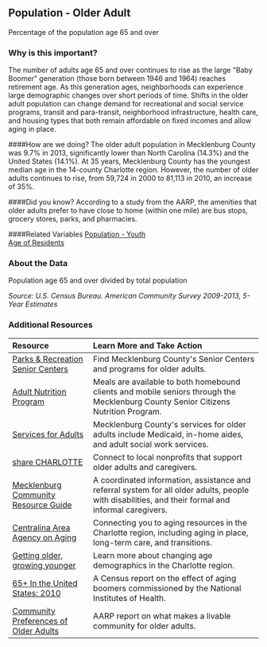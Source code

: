 ## Population - Older Adult
Percentage of the population age 65 and over

### Why is this important?   
The number of adults age 65 and over continues to rise as the large "Baby Boomer" generation (those born between 1946 and 1964) reaches retirement age. As this generation ages, neighborhoods can experience large demographic changes over short periods of time. Shifts in the older adult population can change demand for recreational and social service programs, transit and para-transit, neighborhood infrastructure, health care, and housing types that both remain affordable on fixed incomes and allow aging in place. 

####How are we doing?
The older adult population in Mecklenburg County was 9.7% in 2013, significantly lower than North Carolina (14.3%) and the United States (14.1%). At 35 years, Mecklenburg County has the youngest median age in the 14-county Charlotte region. However, the number of older adults continues to rise, from 59,724 in 2000 to 81,113 in 2010, an increase of 35%.

####Did you know?
According to a study from the AARP, the amenities that older adults prefer to have close to home (within one mile) are bus stops, grocery stores, parks, and pharmacies. 

####Related Variables
<a href="javascript:void(0)" onclick="model.metricId = 'm12'">Population - Youth</a>  
<a href="javascript:void(0)" onclick="model.metricId = 'm2'">Age of Residents</a>  

### About the Data
Population age 65 and over divided by total population

_Source: U.S. Census Bureau. American Community Survey <span tabindex="1000" class="meta-definition" data-toggle="popover" data-title="Why 2009-2013 not 2013?" data-content="Data labeled 2009-2013 describe average conditions reported through the American Community Survey (ACS) during the period of January 2009 through December 2013. The Census collects ACS data from only a small sample of households every month. For reliable small-area estimates, the Census compiles five years of ACS data, which are used in the Quality of Life Explorer.">2009-2013</span>, 5-Year Estimates_

### Additional Resources
| Resource | Learn More and Take Action | 
|:--- | :--- |
|[Parks & Recreation Senior Centers](http://charmeck.org/mecklenburg/county/parkandrec/facilities/recreationcenters/Pages/Default.aspx) | Find Mecklenburg County's Senior Centers and programs for older adults.
|[Adult Nutrition Program](http://charmeck.org/mecklenburg/county/dss/adults/Pages/AdultNutrition.aspx)| Meals are available to both homebound clients and mobile seniors through the Mecklenburg County Senior Citizens Nutrition Program.
|[Services for Adults](http://charmeck.org/mecklenburg/county/dss/adults/Pages/default.aspx)| Mecklenburg County's services for older adults include Medicaid, in-home aides, and adult social work services.
|[share CHARLOTTE](http://sharecharlotte.com/)| Connect to local nonprofits that support older adults and caregivers.
|[Mecklenburg ​​​​​​​​​​​​​​​​​​​​​​​​​​​​​​​​Community Resource Guide](http://charmeck.org/mecklenburg/county/HealthDepartment/CommunityHealthServices/Pages/ResourceGuide.aspx)| A coordinated information, assistance and referral system for all older adults, people with disabilities, and their formal and informal caregivers.
|[Centralina Area Agency on Aging](http://www.centralina.org/centralina-area-agency-on-aging-home/) | Connecting you to aging resources in the Charlotte region, including aging in place, long-term care, and transitions.
| [Getting older, growing younger](http://ui.uncc.edu/story/census-2011-charlotte-region-age-change) | Learn more about changing age  demographics in the Charlotte region.
|[65+ In the United States: 2010](http://www.nih.gov/news/health/jun2014/nia-30.htm)| A Census report on the effect of aging boomers commissioned by the National Institutes of Health.
| [Community Preferences of Older Adults](http://www.aarp.org/research/ppi/liv-com2/policy/Other/articles/what-is-livable-AARP-ppi-liv-com.html) | AARP report on what makes a livable community for older adults.

